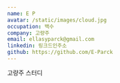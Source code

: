 ```yaml
---
name: E P
avatar: /static/images/cloud.jpg
occupation: 백수
company: 고량주
email: ellasyparck@gmail.com
linkedin: 링크드인주소
github: https://github.com/E-Parck
---
```


고량주 스터디

